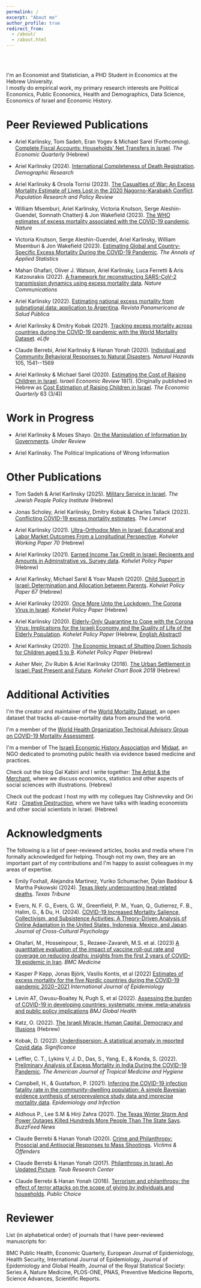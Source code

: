 ```yaml
---
permalink: /
excerpt: "About me"
author_profile: true
redirect_from: 
  - /about/
  - /about.html
---
```


<br/><br/>

I'm an Economist and Statistician, a PHD Student in Economics at the Hebrew University. <br/> I mostly do empirical work, my primary research interests are Political Economics, Public Economics, Health and Demographics, Data Science, Economics of Israel and Economic History.

# Peer Reviewed Publications

-   Ariel Karlinsky, Tom Sadeh, Eran Yogev & Michael Sarel (Forthcoming). [Complete Fiscal Accounts: Households' Net Transfers in Israel](https://ieca.org.il/wp-content/uploads/2024/11/%D7%A2%D7%9C-%D7%94%D7%9E%D7%99%D7%A1%D7%99%D7%9D-%D7%95%D7%A2%D7%9C-%D7%94%D7%A0%D7%A4%D7%9C%D7%90%D7%95%D7%AA-%D7%9E%D7%90%D7%95%D7%97%D7%93-%D7%9C%D7%90%D7%AA%D7%A8.pdf). *The Economic Quarterly* (Hebrew)

-   Ariel Karlinsky (2024). [International Completeness of Death Registration](https://doi.org/10.4054/DemRes.2024.50.38). *Demographic Research*

-   Ariel Karlinsky & Orsola Torrisi (2023). [The Casualties of War: An Excess Mortality Estimate of Lives Lost in the 2020 Nagorno-Karabakh Conflict](https://doi.org/10.1007/s11113-023-09790-2). *Population Research and Policy Review*

-   William Msemburi, Ariel Karlinsky, Victoria Knutson, Serge Aleshin-Guendel, Somnath Chatterji & Jon Wakefield (2023). [The WHO estimates of excess mortality associated with the COVID-19 pandemic](https://doi.org/10.1038/s41586-022-05522-2). *Nature*

-   Victoria Knutson, Serge Aleshin-Guendel, Ariel Karlinsky, William Msemburi & Jon Wakefield (2023). [Estimating Global and Country-Specific Excess Mortality During the COVID-19 Pandemic](https://doi.org/10.1214/22-AOAS1673). *The Annals of Applied Statistics*

-   Mahan Ghafari, Oliver J. Watson, Ariel Karlinsky, Luca Ferretti & Aris Katzourakis (2022). [A framework for reconstructing SARS-CoV-2 transmission dynamics using excess mortality data](https://doi.org/10.1038/s41467-022-30711-y). *Nature Communications*

-   Ariel Karlinsky (2022). [Estimating national excess mortality from subnational data: application to Argentina](https://doi.org/10.26633%2FRPSP.2022.19). *Revista Panamericana de Salud Pública*

-   Ariel Karlinsky & Dmitry Kobak (2021). [Tracking excess mortality across countries during the COVID-19 pandemic with the World Mortality Dataset](https://doi.org/10.7554/eLife.69336). *eLife*

-   Claude Berrebi, Ariel Karlinsky & Hanan Yonah (2020). [Individual and Community Behavioral Responses to Natural Disasters](https://doi.org/10.1007/s11069-020-04365-2). *Natural Hazards* 105, 1541--1569

-   Ariel Karlinsky & Michael Sarel (2020). [Estimating the Cost of Raising Children in Israel](https://www.boi.org.il/en/Research/Periodicals/Documents/iser%20Vol%2018%20No%201/8-KarlinskySarel-P91-137%20%28002%29.pdf). *Israeli Economic Review* 18(1). (Originally published in Hebrew as [Cost Estimation of Raising Children in Israel](https://ieca.org.il/wp-content/uploads/2020/02/03Rivon2019Nos3and4.pdf#page=103). *The Economic Quarterly* 63 (3/4))

# Work in Progress

-   Ariel Karlinsky & Moses Shayo. [On the Manipulation of Information by Governments](https://dx.doi.org/10.2139/ssrn.4794704). *Under Review*

-   Ariel Karlinsky. The Political Implications of Wrong Information

# Other Publications

-   Tom Sadeh & Ariel Karlinsky (2025). [Military Service in Israel](https://jppi.org.il/he/%D7%A2%D7%9C-%D7%94%D7%A9%D7%99%D7%A8%D7%95%D7%AA/). *The Jewish People Policy Institute* (Hebrew) 

-   Jonas Scholey, Ariel Karlinsky, Dmitry Kobak & Charles Tallack (2023). [Conflicting COVID-19 excess mortality estimates](https://doi.org/10.1016/S0140-6736(23)00116-2). *The Lancet*

-   Ariel Karlinsky (2021). [Ultra-Orthodox Men in Israel: Educational and Labor Market Outcomes From a Longitudinal Perspective](https://kohelet.org.il/wp-content/uploads/2021/03/KPF0119_EduEmpEarn_H_txt70.pdf). *Kohelet Working Paper 70* (Hebrew)

-   Ariel Karlinsky (2021). [Earned Income Tax Credit in Israel: Recipents and Amounts in Adminstrative vs. Survey data](https://kohelet.org.il/wp-content/uploads/2021/03/%D7%9E%D7%A1-%D7%94%D7%9B%D7%A0%D7%A1%D7%94-%D7%A9%D7%9C%D7%99%D7%9C%D7%99-%D7%91%D7%99%D7%A9%D7%A8%D7%90%D7%9C.pdf). *Kohelet Policy Paper* (Hebrew)

-   Ariel Karlinsky, Michael Sarel & Yoav Mazeh (2020). [Child Support in Israel: Determination and Allocation between Parents](https://kohelet.org.il/wp-content/uploads/2020/12/mezonot.policypaper.pdf). *Kohelet Policy Paper 67* (Hebrew)

-   Ariel Karlinsky (2020). [Once More Unto the Lockdown: The Corona Virus in Israel](https://kohelet.org.il/publication/covid). *Kohelet Policy Paper* (Hebrew)

-   Ariel Karlinsky (2020). [Elderly-Only Quarantine to Cope with the Corona Virus: Implications for the Israeli Economy and the Quality of Life of the Elderly Population](https://kohelet.org.il/wp-content/uploads/2020/04/%D7%A1%D7%92%D7%A8-%D7%9E%D7%91%D7%95%D7%92%D7%A8%D7%99%D7%9D-%D7%A1%D7%95%D7%A4%D7%99.pdf). *Kohelet Policy Paper* (Hebrew, [English Abstract](https://bit.ly/3aeYGRT))

-   Ariel Karlinsky (2020). [The Economic Impact of Shutting Down Schools for Children aged 5 to 9](https://kohelet.org.il/wp-content/uploads/2020/04/econ.impact.child_.covid_.pdf). *Kohelet Policy Paper* (Hebrew)

-   Asher Meir, Ziv Rubin & Ariel Karlinsky (2018). [The Urban Settlement in Israel: Past Present and Future](https://kohelet.org.il/wp-content/uploads/2018/03/economic.chartbook2018.pdf#page=60). *Kohelet Chart Book 2018* (Hebrew)

# Additional Activities

I'm the creator and maintainer of the [World Mortality Dataset](https://github.com/akarlinsky/world_mortality), an open dataset that tracks all-cause-mortality data from around the world.

I'm a member of the [World Health Organization Technical Advisory Group on COVID-19 Mortality Assessment](https://www.who.int/data/technical-advisory-group/covid-19--mortality-assessment/membership).

I'm a member of The [Israeli Economic History Association](http://www.eha-israel.org/) and [Midaat](http://midaat.org.il/), an NGO dedicated to promoting public health via evidence based medicine and practices.

Check out the blog Gal Kabiri and I write together: [The Artist & the Merchant](https://www.artistandmerchant.com/), where we discuss economics, statistics and other aspects of social sciences with illustrations. (Hebrew)

Check out the podcast I host my with my collegues Itay Cishnevsky and Ori Katz : [Creative Destruction](http://heres.podbean.com/), where we have talks with leading economists and other social scientists in Israel. (Hebrew)

# Acknowledgments

The following is a list of peer-reviewed articles, books and media where I'm formally acknowledged for helping. Though not my own, they are an important part of my contributions and I'm happy to assist colleagues in my areas of expertise.

-    Emily Foxhall, Alejandra Martinez, Yuriko Schumacher, Dylan Baddour & Martha Pskowski (2024). [Texas likely undercounting heat-related deaths](https://www.texastribune.org/2024/08/14/texas-heat-deaths-undercount/). *Texas Tribune*

-   Evers, N. F. G., Evers, G. W., Greenfield, P. M., Yuan, Q., Gutierrez, F. B., Halim, G., & Du, H. (2024). [COVID-19 Increased Mortality Salience, Collectivism, and Subsistence Activities: A Theory-Driven Analysis of Online Adaptation in the United States, Indonesia, Mexico, and Japan](https://doi.org/10.1177/00220221231226310). *Journal of Cross-Cultural Psychology*

-   Ghafari, M., Hosseinpour, S., Rezaee-Zavareh, M.S. et al. (2023) [A quantitative evaluation of the impact of vaccine roll-out rate and coverage on reducing deaths: insights from the first 2 years of COVID-19 epidemic in Iran](https://doi.org/10.1186/s12916-023-03127-8). *BMC Medicine*

-   Kasper P Kepp, Jonas Björk, Vasilis Kontis, et al (2022) [Estimates of excess mortality for the five Nordic countries during the COVID-19 pandemic 2020−2021](https://doi.org/10.1093/ije/dyac204) *International Journal of Epidemiology*

-   Levin AT, Owusu-Boaitey N, Pugh S, et al (2022). [Assessing the burden of COVID-19 in developing countries: systematic review, meta-analysis and public policy implications](10.1136/bmjgh-2022-008477) *BMJ Global Health*

-   Katz, O. (2022). [The Israeli Miracle: Human Capital, Democracy and Illusions](https://www.kinbooks.co.il/keshef-kachol-lavan.html) (Hebrew)

-   Kobak, D. (2022). [Underdispersion: A statistical anomaly in reported Covid data](https://doi.org/10.1111/1740-9713.01627). *Significance*

-   Leffler, C. T., Lykins V, J. D., Das, S., Yang, E., & Konda, S. (2022). [Preliminary Analysis of Excess Mortality in India During the COVID-19 Pandemic](https://doi.org/10.4269/ajtmh.21-0864). *The American Journal of Tropical Medicine and Hygiene*

-   Campbell, H., & Gustafson, P. (2021). [Inferring the COVID-19 infection fatality rate in the community-dwelling population: A simple Bayesian evidence synthesis of seroprevalence study data and imprecise mortality data](https://doi.org/10.1017/S0950268821002405). *Epidemiology and Infection*

-   Aldhous P., Lee S.M & Hirji Zahra (2021). [The Texas Winter Storm And Power Outages Killed Hundreds More People Than The State Says](https://www.buzzfeednews.com/article/peteraldhous/texas-winter-storm-power-outage-death-toll). *BuzzFeed News*

-   Claude Berrebi & Hanan Yonah (2020). [Crime and Philanthropy: Prosocial and Antisocial Responses to Mass Shootings](https://doi.org/10.1080/15564886.2020.1787281). *Victims & Offenders*

-   Claude Berrebi & Hanan Yonah (2017). [Philanthropy in Israel: An Updated Picture](https://www.taubcenter.org.il/en/research/philanthropy-in-israel-an-updated-picture/). *Taub Research Center*

-   Claude Berrebi & Hanan Yonah (2016). [Terrorism and philanthropy: the effect of terror attacks on the scope of giving by individuals and households](https://doi.org/10.1007/s11127-016-0375-y). *Public Choice* 

# Reviewer

List (in alphabetical order) of journals that I have peer-reviewed manuscripts for:

BMC Public Health, Economic Quarterly, European Journal of Epidemiology, Health Security, International Journal of Epidemiology, Journal of Epidemiology and Global Health, Journal of the Royal Statistical Society: Series A, Nature Medicine, PLOS-ONE, PNAS, Preventive Medicine Reports, Science Advances, Scientific Reports.
